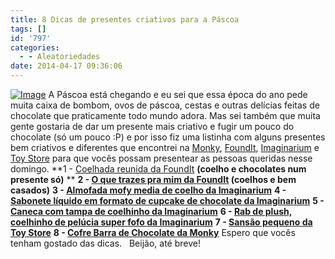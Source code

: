 ```yaml
---
title: 8 Dicas de presentes criativos para a Páscoa
tags: []
id: '797'
categories:
  - - Aleatoriedades
date: 2014-04-17 09:36:06
---
```


[![Image](http://162.243.62.160/wp-content/uploads/2014/04/rect62461.png?w=650)](http://162.243.62.160/wp-content/uploads/2014/04/rect62461.png) A Páscoa está chegando e eu sei que essa época do ano pede muita caixa de bombom, ovos de páscoa, cestas e outras delícias feitas de chocolate que praticamente todo mundo adora. Mas sei também que muita gente gostaria de dar um presente mais criativo e fugir um pouco do chocolate (só um pouco :P) e por isso fiz uma listinha com alguns presentes bem criativos e diferentes que encontrei na [Monky](http://www.monky.com.br/), [FoundIt](https://www.foundit.com.br/), [Imaginarium](http://loja.imaginarium.com.br/) e [Toy Store](http://www.bebestore.com.br/toystore/) para que vocês possam presentear as pessoas queridas nesse domingo. **1 - [Coelhada reunida da FoundIt](https://www.foundit.com.br/detalhe/coelhadareunida/2298 "Coelhada reunida da FoundIt ") **(coelho e chocolates num presente só)** ** **2 - [O que trazes pra mim da FoundIt](https://www.foundit.com.br/detalhe/oquetrazesparamim/1664 "O que trazes pra mim da FoundIt ") (coelhos e bem casados)** **3 - [Almofada mofy media de coelho da Imaginarium](http://loja.imaginarium.com.br/almofada-mofy-media.html "Almofada mofy media de coelho da Imaginarium")** **4 - [Sabonete líquido em formato de cupcake de chocolate da Imaginarium](http://loja.imaginarium.com.br/sabonete-liquido-cupcake-chocolate.html "Sabonete líquido em formato de cupcake de chocolate da Imaginarium")** **5 - [Caneca com tampa de coelhinho da Imaginarium](http://loja.imaginarium.com.br/caneca-com-tampa-mofy-morango.html "Caneca com tampa de coelhinho da Imaginarium")** **6 - [Rab de plush, coelhinho de pelúcia super fofo da Imaginarium](http://loja.imaginarium.com.br/rab-de-plush.html "Rab de plush, coelhinho de pelúcia super fofo da Imaginarium")** **7 - [Sansão pequeno da Toy Store](http://www.bebestore.com.br/toystore/produto/sansao-pequeno--ovo-para-pascoa/33065/?gclid=CIP0562p5r0CFZRr7AodJnYAMw "Sansão pequeno da Toy Store")** **8 - [Cofre Barra de Chocolate da Monky](http://www.monky.com.br/Conteudo/ProdutoDetalhe.aspx?idProduto=00000041&idTipo=1002&modelo=COFRE_BARRA_DE_CHOCOLATE "Cofre Barra de Chocolate da Monky")** Espero que vocês tenham gostado das dicas.   Beijão, até breve!